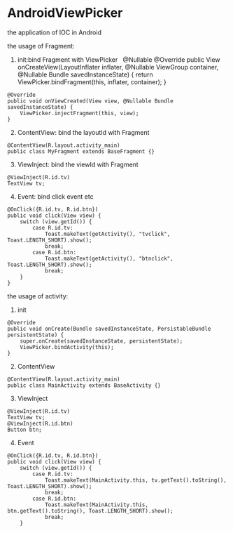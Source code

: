 # AndroidViewPicker
the application of IOC in Android


the usage of Fragment:
  1. init:bind Fragment with ViewPicker
  
    @Nullable
    @Override
    public View onCreateView(LayoutInflater inflater, @Nullable ViewGroup container, @Nullable Bundle savedInstanceState) {
        return ViewPicker.bindFragment(this, inflater, container);
    }

    @Override
    public void onViewCreated(View view, @Nullable Bundle savedInstanceState) {
        ViewPicker.injectFragment(this, view);
    }
    
  2. ContentView: bind the layoutId with Fragment
  
    @ContentView(R.layout.activity_main)
    public class MyFragment extends BaseFragment {}
    
  3. ViewInject: bind the viewId with Fragment
  
    @ViewInject(R.id.tv)
    TextView tv;
    
  4. Event: bind click event etc
  
    @OnClick({R.id.tv, R.id.btn})
    public void click(View view) {
        switch (view.getId()) {
            case R.id.tv:
                Toast.makeText(getActivity(), "tvclick", Toast.LENGTH_SHORT).show();
                break;
            case R.id.btn:
                Toast.makeText(getActivity(), "btnclick", Toast.LENGTH_SHORT).show();
                break;
        }
    }
    
the usage of activity:

  1. init
  
    @Override
    public void onCreate(Bundle savedInstanceState, PersistableBundle persistentState) {
        super.onCreate(savedInstanceState, persistentState);
        ViewPicker.bindActivity(this);
    }
    
  2. ContentView
  
    @ContentView(R.layout.activity_main)
    public class MainActivity extends BaseActivity {}
    
  3. ViewInject
  
    @ViewInject(R.id.tv)
    TextView tv;
    @ViewInject(R.id.btn)
    Button btn;
    
  4. Event
  
    @OnClick({R.id.tv, R.id.btn})
    public void click(View view) {
        switch (view.getId()) {
            case R.id.tv:
                Toast.makeText(MainActivity.this, tv.getText().toString(), Toast.LENGTH_SHORT).show();
                break;
            case R.id.btn:
                Toast.makeText(MainActivity.this, btn.getText().toString(), Toast.LENGTH_SHORT).show();
                break;
        }

